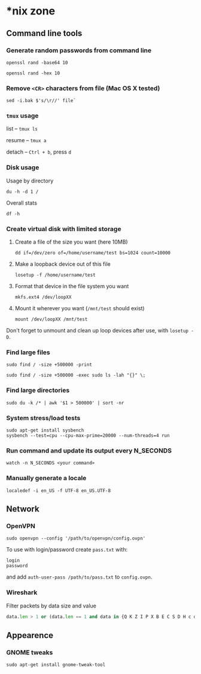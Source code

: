 # *nix zone


## Command line tools
### Generate random passwords from command line

```shell
openssl rand -base64 10
```

```shell
openssl rand -hex 10
```

### Remove `<CR>` characters from file (Mac OS X tested)

```shell
sed -i.bak $'s/\r//' file`
```


### `tmux` usage

list – `tmux ls`

resume – `tmux a`

detach – `Ctrl + b`, press `d`


### Disk usage
Usage by directory
```shell
du -h -d 1 /
```

Overall stats
```shell
df -h
```

### Create virtual disk with limited storage


 1. Create a file of the size you want (here 10MB)

    `dd if=/dev/zero of=/home/username/test bs=1024 count=10000`

 2. Make a loopback device out of this file

    `losetup -f /home/username/test`

 3. Format that device in the file system you want

    `mkfs.ext4 /dev/loopXX`

 4. Mount it wherever you want (`/mnt/test` should exist)

    `mount /dev/loopXX /mnt/test`

Don't forget to unmount and clean up loop devices after use, with `losetup -D`.


### Find large files

```shell
sudo find / -size +500000 -print
```
```shell
sudo find / -size +500000 -exec sudo ls -lah "{}" \;
```

### Find large directories
```shell
sudo du -k /* | awk '$1 > 500000' | sort -nr
```

### System stress/load tests
```shell
sudo apt-get install sysbench
sysbench --test=cpu --cpu-max-prime=20000 --num-threads=4 run
```

### Run command and update its output every N_SECONDS
```shell
watch -n N_SECONDS <your command>
```

### Manually generate a locale
```shell
localedef -i en_US -f UTF-8 en_US.UTF-8
```


## Network
### OpenVPN

```shell
sudo openvpn --config '/path/to/openvpn/config.ovpn'
```
To use with login/password create `pass.txt` with:
```text
login
password
```
and add `auth-user-pass /path/to/pass.txt` to `config.ovpn`.

### Wireshark
Filter packets by data size and value 
```python
data.len > 1 or (data.len == 1 and data in {Q K Z I P X B E C S D H c d f F n 2})
```

## Appearence
### GNOME tweaks

```shell
sudo apt-get install gnome-tweak-tool
```
